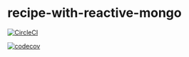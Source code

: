 # recipe-with-reactive-mongo

[![CircleCI](https://circleci.com/gh/SapnaDerajeRadhakrishna/recipe-with-reactive-mongo.svg?style=svg)](https://circleci.com/gh/SapnaDerajeRadhakrishna/recipe-with-reactive-mongo)

[![codecov](https://codecov.io/gh/SapnaDerajeRadhakrishna/recipe-with-reactive-mongo/branch/master/graph/badge.svg)](https://codecov.io/gh/SapnaDerajeRadhakrishna/recipe-with-reactive-mongo)